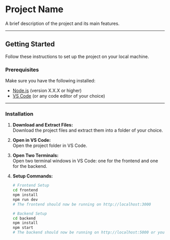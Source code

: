 # Project Name

A brief description of the project and its main features.

---

## Getting Started

Follow these instructions to set up the project on your local machine.

### Prerequisites

Make sure you have the following installed:
- [Node.js](https://nodejs.org/) (version X.X.X or higher)
- [VS Code](https://code.visualstudio.com/) (or any code editor of your choice)

---

### Installation

1. **Download and Extract Files:**  
   Download the project files and extract them into a folder of your choice.

2. **Open in VS Code:**  
   Open the project folder in VS Code.

3. **Open Two Terminals:**  
   Open two terminal windows in VS Code: one for the frontend and one for the backend.

4. **Setup Commands:**
   ```bash
   # Frontend Setup
   cd frontend
   npm install
   npm run dev
   # The frontend should now be running on http://localhost:3000

   # Backend Setup
   cd backend
   npm install
   npm start
   # The backend should now be running on http://localhost:5000 or your specified port
